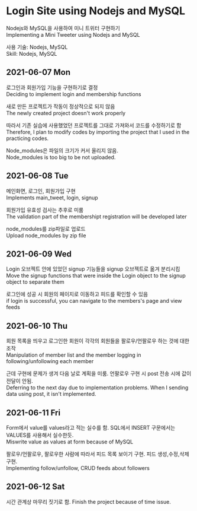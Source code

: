 # Login Site using Nodejs and MySQL

Nodejs와 MySQL을 사용하여 미니 트위터 구현하기  
Implementing a Mini Tweeter using Nodejs and MySQL  

사용 기술: Nodejs, MySQL  
Skill: Nodejs, MySQL  

## 2021-06-07 Mon
로그인과 회원가입 기능을 구현하기로 결정  
Deciding to implement login and membership functions  

새로 만든 프로젝트가 작동이 정상적으로 되지 않음  
The newly created project doesn't work properly  

따라서 기존 실습에 사용했었던 프로젝트를 그대로 가져와서 코드를 수정하기로 함  
Therefore, I plan to modify codes by importing the project that I used in the practicing codes.  

Node_modules은 파일의 크기가 커서 올리지 않음.  
Node_modules is too big to be not uploaded.  

## 2021-06-08 Tue
메인화면, 로그인, 회원가입 구현  
Implements main_tweet, login, signup  

회원가입 유효성 검사는 추후로 미룸  
The validation part of the membershipt registration will be developed later  

node_modules를 zip파일로 업로드  
Upload node_modules by zip file  

## 2021-06-09 Wed
Login 오브젝트 안에 있었던 signup 기능들을 signup 오브젝트로 옮겨 분리시킴  
Move the signup functions that were inside the Login object to the signup object to separate them  

로그인에 성공 시 회원의 페이지로 이동하고 피드를 확인할 수 있음  
if login is successful, you can navigate to the members's page and view feeds

## 2021-06-10 Thu
회원 목록을 띄우고 로그인한 회원이 각각의 회원들을 팔로우/언팔로우 하는 것에 대한 조작  
Manipulation of member list and the member logging in following/unfollowing each member  

근데 구현에 문제가 생겨 다음 날로 계획을 미룸. 언팔로우 구현 시 post 전송 시에 값이 전달이 안됨.  
Deferring to the next day due to implementation problems. When I sending data using post, it isn't implemented.  

## 2021-06-11 Fri
Form에서 value를 values라고 적는 실수를 함. SQL에서 INSERT 구문에서는 VALUES를 사용해서 실수한듯.  
Miswrite value as values at form because of MySQL

팔로우/언팔로우, 팔로우한 사람에 따라서 피드 목록 보이기 구현. 피드 생성,수정,삭제 구현.  
Implementing follow/unfollow, CRUD feeds about followers  

## 2021-06-12 Sat
시간 관계상 마무리 짓기로 함.
Finish the project because of time issue.
